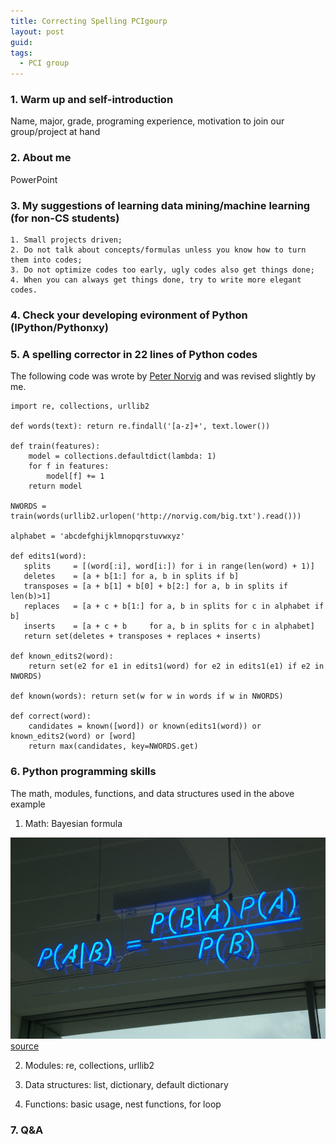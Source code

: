 ```yaml
---
title: Correcting Spelling PCIgourp
layout: post
guid:
tags:
  - PCI group
---
```



### 1. Warm up and self-introduction 


Name, major, grade, programing experience, motivation to join our group/project at hand


### 2. About me

PowerPoint

### 3. My suggestions of learning data mining/machine learning (for non-CS students)


    1. Small projects driven;
	2. Do not talk about concepts/formulas unless you know how to turn them into codes;
	3. Do not optimize codes too early, ugly codes also get things done;
	4. When you can always get things done, try to write more elegant codes.
	


### 4. Check your developing evironment of Python (IPython/Pythonxy)


### 5. A spelling corrector in 22 lines of Python codes


The following code was wrote by [Peter Norvig](http://norvig.com/spell-correct.html) and was revised slightly by me.

	import re, collections, urllib2
	
    def words(text): return re.findall('[a-z]+', text.lower()) 
    
    def train(features):
        model = collections.defaultdict(lambda: 1)
        for f in features:
            model[f] += 1
        return model
		
    NWORDS = train(words(urllib2.urlopen('http://norvig.com/big.txt').read()))
    
    alphabet = 'abcdefghijklmnopqrstuvwxyz'
    
    def edits1(word):
       splits     = [(word[:i], word[i:]) for i in range(len(word) + 1)]
       deletes    = [a + b[1:] for a, b in splits if b]
       transposes = [a + b[1] + b[0] + b[2:] for a, b in splits if len(b)>1]
       replaces   = [a + c + b[1:] for a, b in splits for c in alphabet if b]
       inserts    = [a + c + b     for a, b in splits for c in alphabet]
       return set(deletes + transposes + replaces + inserts)
    
    def known_edits2(word):
        return set(e2 for e1 in edits1(word) for e2 in edits1(e1) if e2 in NWORDS)
    
    def known(words): return set(w for w in words if w in NWORDS)
    
    def correct(word):
        candidates = known([word]) or known(edits1(word)) or known_edits2(word) or [word]
        return max(candidates, key=NWORDS.get)


### 6. Python programming skills

The math, modules, functions, and data structures used in the above example

1. Math: Bayesian formula

![Bayes_Theorem](/media/files/2014-03-28-Correcting-Spelling-PCIgroup/Bayes_Theorem.jpg)
[source](http://en.wikipedia.org/wiki/File:Bayes%27_Theorem_MMB_01.jpg)


2. Modules: re, collections, urllib2

3. Data structures: list, dictionary, default dictionary

4. Functions: basic usage, nest functions, for loop 


### 7. Q&A

